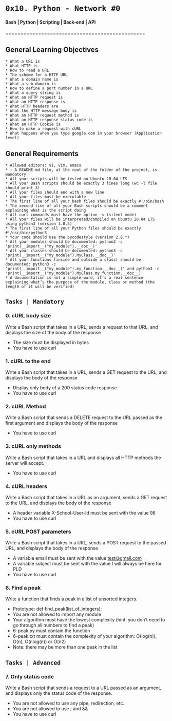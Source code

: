 #	`0x10. Python - Network #0`

#### Bash | Python | Scripting | Back-end | API

===============================================

## General Learning Objectives
	
	* What a URL is
	* What HTTP is
	* How to read a URL
	* The scheme for a HTTP URL
	* What a domain name is
	* What a sub-domain is
	* How to define a port number in a URL
	* What a query string is
	* What an HTTP request is
	* What an HTTP response is
	* What HTTP headers are
	* What the HTTP message body is
	* What an HTTP request method is
	* What an HTTP response status code is
	* What an HTTP Cookie is
	* How to make a request with cURL
	* What happens when you type google.com in your browser (Application level)

## General Requirements

	* Allowed editors: vi, vim, emacs
	* - A README.md file, at the root of the folder of the project, is mandatory
	* All your scripts will be tested on Ubuntu 20.04 LTS
	* All your Bash scripts should be exactly 3 lines long (wc -l file should print 3)
	* All your files should end with a new line
	* All your files must be executable
	* The first line of all your bash files should be exactly #!/bin/bash
	* The second line of all your Bash scripts should be a comment explaining what is the script doing
	* All curl commands must have the option -s (silent mode)
	* All your files will be interpreted/compiled on Ubuntu 20.04 LTS using python3 (version 3.8.5)
	* The first line of all your Python files should be exactly #!/usr/bin/python3
	* Your code should use the pycodestyle (version 2.8.*)
	* All your modules should be documented: python3 -c 'print(__import__("my_module").__doc__)'
	* All your classes should be documented: python3 -c 'print(__import__("my_module").MyClass.__doc__)'
	* All your functions (inside and outside a class) should be documented: python3 -c 'print(__import__("my_module").my_function.__doc__)' and python3 -c 'print(__import__("my_module").MyClass.my_function.__doc__)'
	* A documentation is not a simple word, it’s a real sentence explaining what’s the purpose of the module, class or method (the length of it will be verified)

## `Tasks | Mandatory`

### 0. cURL body size

Write a Bash script that takes in a URL, sends a request to that URL, and displays the size of the body of the response

* The size must be displayed in bytes
* You have to use curl

### 1. cURL to the end

Write a Bash script that takes in a URL, sends a GET request to the URL, and displays the body of the response
* Display only body of a 200 status code response
* You have to use curl

### 2. cURL Method

Write a Bash script that sends a DELETE request to the URL passed as the first argument and displays the body of the response

* You have to use curl

### 3. cURL only methods

Write a Bash script that takes in a URL and displays all HTTP methods the server will accept.

* You have to use curl

### 4. cURL headers

Write a Bash script that takes in a URL as an argument, sends a GET request to the URL, and displays the body of the response

* A header variable X-School-User-Id must be sent with the value 98
* You have to use curl

### 5. cURL POST parameters

Write a Bash script that takes in a URL, sends a POST request to the passed URL, and displays the body of the response

* A variable email must be sent with the value test@gmail.com
* A variable subject must be sent with the value I will always be here for PLD
* You have to use curl

### 6. Find a peak

Write a function that finds a peak in a list of unsorted integers.

* Prototype: def find_peak(list_of_integers):
* You are not allowed to import any module
* Your algorithm must have the lowest complexity (hint: you don’t need to go through all numbers to find a peak)
* 6-peak.py must contain the function
* 6-peak.txt must contain the complexity of your algorithm: O(log(n)), O(n), O(nlog(n)) or O(n2)
* Note: there may be more than one peak in the list

## `Tasks | Advanced`

### 7. Only status code

Write a Bash script that sends a request to a URL passed as an argument, and displays only the status code of the response.

* You are not allowed to use any pipe, redirection, etc.
* You are not allowed to use ; and &&
* You have to use curl
